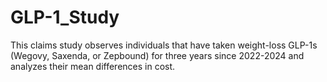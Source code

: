 # GLP-1_Study
This claims study observes individuals that have taken weight-loss GLP-1s (Wegovy, Saxenda, or Zepbound) for three years since 2022-2024 and analyzes their mean differences in cost.
